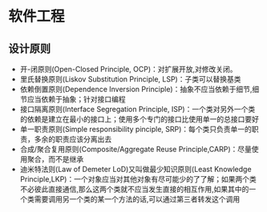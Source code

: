 # 软件工程

## 设计原则
 - 开-闭原则(Open-Closed Principle, OCP)：对扩展开放,对修改关闭。
 - 里氏替换原则(Liskov Substitution Principle, LSP)：子类可以替换基类
 - 依赖倒置原则(Dependence Inversion Principle)：抽象不应当依赖于细节,细节应当依赖于抽象；针对接口编程
 - 接口隔离原则(Interface Segregation Principle, ISP)：一个类对另外一个类的依赖是建立在最小的接口上；使用多个专门的接口比使用单一的总接口要好
 - 单一职责原则(Simple responsibility pinciple, SRP)：每个类只负责单一的职责，多余的职责应该分离出去
 - 合成/聚合复用原则(Composite/Aggregate Reuse Principle,CARP)：尽量使用聚合，而不是继承
 - 迪米特法则(Law of Demeter LoD)又叫做最少知识原则(Least Knowledge Principle,LKP)：一个对象应当对其他对象有尽可能少的了了解；如果两个类不必彼此直接通信,那么这两个类就不应当发生直接的相互作用,如果其中的一个类需要调用另一个类的某一个方法的话,可以通过第三者转发这个调用
